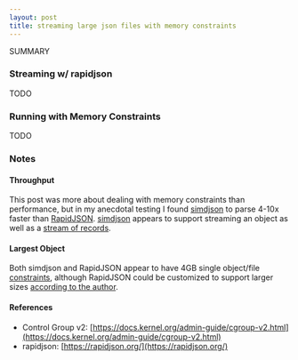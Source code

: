 ```yaml
---
layout: post
title: streaming large json files with memory constraints
---
```


SUMMARY


### Streaming w/ rapidjson

TODO


### Running with Memory Constraints

TODO

### Notes

#### Throughput
This post was more about dealing with memory constraints than performance, but in my anecdotal testing I found [simdjson](https://github.com/simdjson/simdjson) to parse 4-10x faster than [RapidJSON](https://rapidjson.org/).  [simdjson](https://github.com/simdjson/simdjson) appears to support streaming an object as well as a [stream of records](https://github.com/simdjson/simdjson/blob/master/doc/basics.md#newline-delimited-json-ndjson-and-json-lines).

#### Largest Object
Both simdjson and RapidJSON appear to have 4GB single object/file [constraints](https://github.com/simdjson/simdjson/issues/128#issuecomment-1172576669/), although RapidJSON could be customized to support larger sizes [according to the author](https://github.com/Tencent/rapidjson/issues/1511#issuecomment-490736496).

#### References

- Control Group v2: [https://docs.kernel.org/admin-guide/cgroup-v2.html](https://docs.kernel.org/admin-guide/cgroup-v2.html)
- rapidjson: [https://rapidjson.org/](https://rapidjson.org/)

